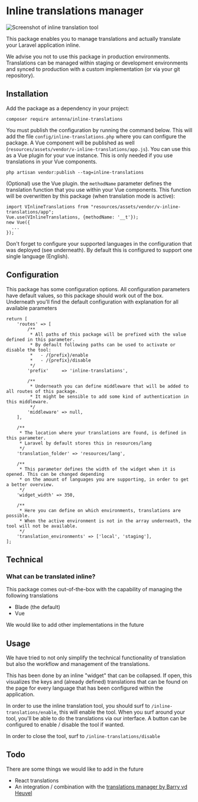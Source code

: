# Inline translations manager

![Screenshot of inline translation tool][screenshot]

This package enables you to manage translations and actually translate your Laravel application inline.

We advise you not to use this package in production environments. Translations can be managed within staging or development environments and synced to production with a custom implementation (or via your git repository).


## Installation

Add the package as a dependency in your project:
```
composer require antenna/inline-translations
```

You must publish the configuration by running the command below. This will add the file `config/inline-translations.php` where you can configure the package. A Vue component will be published as well (`resources/assets/vendor/v-inline-translations/app.js`). You can use this as a Vue plugin for your vue instance. This is only needed if you use translations in your Vue components.
```
php artisan vendor:publish --tag=inline-translations
```

(Optional) use the Vue plugin. the `methodName` parameter defines the translation function that you use within your Vue components. This function will be overwritten by this package (when translation mode is active):
```
import VInlineTranslations from "resources/assets/vendor/v-inline-translations/app";
Vue.use(VInlineTranslations, {methodName: '__t'});
new Vue({
  ...
});
```

Don't forget to configure your supported languages in the configuration that was deployed (see underneath). By default this is configured to support one single language (English).

## Configuration
This package has some configuration options. All configuration parameters have default values, so this package should work out of the box. Underneath you'll find the default configuration with explanation for all available parameters
```
return [
    'routes' => [
        /**
         * All paths of this package will be prefixed with the value defined in this parameter.
         * By default following paths can be used to activate or disable the tool:
         *   - /{prefix}/enable
         *   - /{prefix}/disable
         */
        'prefix'     => 'inline-translations',

        /**
         * Underneath you can define middleware that will be added to all routes of this package.
         * It might be sensible to add some kind of authentication in this middleware.
         */
        'middleware' => null,
    ],

    /**
     * The location where your translations are found, is defined in this parameter.
     * Laravel by default stores this in resources/lang
     */
    'translation_folder' => 'resources/lang',

    /**
     * This parameter defines the width of the widget when it is opened. This can be changed depending
     * on the amount of languages you are supporting, in order to get a better overview.
     */
    'widget_width' => 350,

    /**
     * Here you can define on which environments, translations are possible.
     * When the active environment is not in the array underneath, the tool will not be available.
     */
    'translation_environments' => ['local', 'staging'],
];
```

## Technical

### What can be translated inline?
This package comes out-of-the-box with the capability of managing the following translations

* Blade (the default)
* Vue

We would like to add other implementations in the future


## Usage

We have tried to not only simplify the technical functionality of translation but also the workflow and management of the
translations.

This has been done by an inline "widget" that can be collapsed. If open, this visualizes the keys and (already defined) translations that can be found
on the page for every language that has been configured within the application.

In order to use the inline translation tool, you should surf to `/inline-translations/enable`, this will enable the tool. When you surf around your tool, you'll be able to do the translations via our interface.
A button can be configured to enable / disable the tool if wanted.

In order to close the tool, surf to `/inline-translations/disable`

## Todo

There are some things we would like to add in the future

* React translations
* An integration / combination with the [translations manager by Barry vd Heuvel](https://github.com/barryvdh/laravel-translation-manager)


[screenshot]: https://i.ibb.co/s5P23Ft/screely-1592219274102.png "Translator screenshot"
